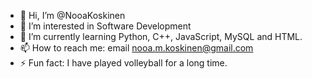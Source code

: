 - 👋 Hi, I’m @NooaKoskinen
- 👀 I’m interested in Software Development
- 🌱 I’m currently learning Python, C++, JavaScript, MySQL and HTML.
- 📫 How to reach me: email nooa.m.koskinen@gmail.com
- ⚡ Fun fact: I have played volleyball for a long time.

<!---
NooaKoskinen/NooaKoskinen is a ✨ special ✨ repository because its `README.md` (this file) appears on your GitHub profile.
You can click the Preview link to take a look at your changes.
--->
